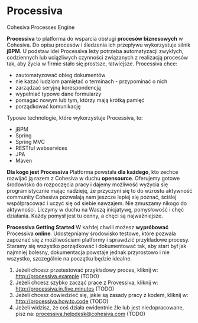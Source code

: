 Processiva
==========

Cohesiva Processes Engine

**Processiva** to platforma do wsparcia obsługi **procesów biznesowych** w Cohesiva. Do opisu procesów i śledzenia ich przepływu wykorzystuje silnik **jBPM**. U podstaw idei Processiva leży potrzeba automatyzacji zwykłych, codziennych lub uciążliwych czynności 
związanych z realizacją procesów tak, aby życia w firmie stało się prostsze, łatwiejsze. Processiva chce:

- zautomatyzować obieg dokumentów
- nie kazać ludziom pamiętać o terminach - przypominać o nich
- zarządzać seryjną korespondencją
- wypełniać typowe dane formularzy
- pomagać nowym lub tym, którzy mają krótką pamięć
- porządkować komunikację

Typowe technologie, które wykorzystuje Processiva, to:
- jBPM
- Spring
- Spring MVC
- RESTful webservices
- JPA
- Maven



**Dla kogo jest Processiva**
Platforma powstała **dla każdego**, kto zechce rozwijać ją razem z Cohesiva w duchu **opensource**.
Oferujemy gotowe środowisko do rozpoczęcia pracy i dajemy możliwość wyżycia się programistycznie mając nadzieję, że przyczyni się to do wzrostu aktywność community Cohesiva pozwalają nam jeszcze lepiej się poznać, ściślej współpracować i uczyć się od siebie 
nawzajem. Nie zmuszamy nikogo do aktywności. Liczymy w duchu na Waszą inicjatywę, pomysłowość i chęć działania. Każdy pomysł jest tu cenny, a chęci są najważniejsze.


**Processiva Getting Started**
W każdej chwili możesz **wypróbować** Processiva **online**. Udostępniamy środowisko testowe, które pozwala zapoznać się z możliwościami platformy i sprawdzić przykładowe procesy. Staramy się wszystko porządkować i dokumentować tak, aby start był jak najmniej bolesny, dokumentacja powstaje jednak przyrostowo i nie wszystko, szczególnie na początku będzie idealne.

1. Jeżeli chcesz przetestować przykładowy proces, kliknij w: http://processiva.example (TODO)
2. Jeżeli chcesz szybko zacząć prace z Provessiva, kliknij w: http://processiva.in.five.minutes (TODO)
3. Jeżeli chcesz dowiedzieć się, jakie są zasady pracy z kodem, kliknij w: http://processiva.how.to.code (TODO)
4. Jeżeli widzisz, że coś działa ewidentnie źle lub jest niedopracowane, pisz na: processiva.helpdesk@cohesiva.com (TODO)